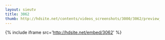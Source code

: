 ```yaml
---
layout: sieutv
title: 3062
thumb: http://hdsite.net/contents/videos_screenshots/3000/3062/preview_360p.mp4.jpg
---
```

{% include iframe src='http://hdsite.net/embed/3062' %}
 
